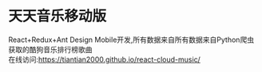 # 天天音乐移动版
React+Redux+Ant Design Mobile开发,所有数据来自所有数据来自Python爬虫获取的酷狗音乐排行榜歌曲<br>
在线访问:https://tiantian2000.github.io/react-cloud-music/<br>
<br><br>

